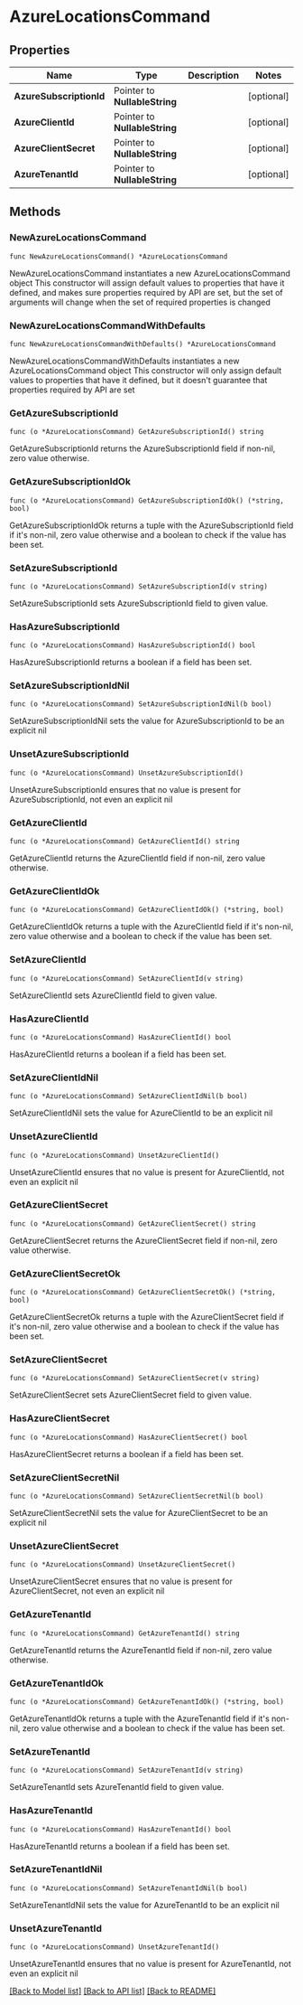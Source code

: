 # AzureLocationsCommand

## Properties

Name | Type | Description | Notes
------------ | ------------- | ------------- | -------------
**AzureSubscriptionId** | Pointer to **NullableString** |  | [optional] 
**AzureClientId** | Pointer to **NullableString** |  | [optional] 
**AzureClientSecret** | Pointer to **NullableString** |  | [optional] 
**AzureTenantId** | Pointer to **NullableString** |  | [optional] 

## Methods

### NewAzureLocationsCommand

`func NewAzureLocationsCommand() *AzureLocationsCommand`

NewAzureLocationsCommand instantiates a new AzureLocationsCommand object
This constructor will assign default values to properties that have it defined,
and makes sure properties required by API are set, but the set of arguments
will change when the set of required properties is changed

### NewAzureLocationsCommandWithDefaults

`func NewAzureLocationsCommandWithDefaults() *AzureLocationsCommand`

NewAzureLocationsCommandWithDefaults instantiates a new AzureLocationsCommand object
This constructor will only assign default values to properties that have it defined,
but it doesn't guarantee that properties required by API are set

### GetAzureSubscriptionId

`func (o *AzureLocationsCommand) GetAzureSubscriptionId() string`

GetAzureSubscriptionId returns the AzureSubscriptionId field if non-nil, zero value otherwise.

### GetAzureSubscriptionIdOk

`func (o *AzureLocationsCommand) GetAzureSubscriptionIdOk() (*string, bool)`

GetAzureSubscriptionIdOk returns a tuple with the AzureSubscriptionId field if it's non-nil, zero value otherwise
and a boolean to check if the value has been set.

### SetAzureSubscriptionId

`func (o *AzureLocationsCommand) SetAzureSubscriptionId(v string)`

SetAzureSubscriptionId sets AzureSubscriptionId field to given value.

### HasAzureSubscriptionId

`func (o *AzureLocationsCommand) HasAzureSubscriptionId() bool`

HasAzureSubscriptionId returns a boolean if a field has been set.

### SetAzureSubscriptionIdNil

`func (o *AzureLocationsCommand) SetAzureSubscriptionIdNil(b bool)`

 SetAzureSubscriptionIdNil sets the value for AzureSubscriptionId to be an explicit nil

### UnsetAzureSubscriptionId
`func (o *AzureLocationsCommand) UnsetAzureSubscriptionId()`

UnsetAzureSubscriptionId ensures that no value is present for AzureSubscriptionId, not even an explicit nil
### GetAzureClientId

`func (o *AzureLocationsCommand) GetAzureClientId() string`

GetAzureClientId returns the AzureClientId field if non-nil, zero value otherwise.

### GetAzureClientIdOk

`func (o *AzureLocationsCommand) GetAzureClientIdOk() (*string, bool)`

GetAzureClientIdOk returns a tuple with the AzureClientId field if it's non-nil, zero value otherwise
and a boolean to check if the value has been set.

### SetAzureClientId

`func (o *AzureLocationsCommand) SetAzureClientId(v string)`

SetAzureClientId sets AzureClientId field to given value.

### HasAzureClientId

`func (o *AzureLocationsCommand) HasAzureClientId() bool`

HasAzureClientId returns a boolean if a field has been set.

### SetAzureClientIdNil

`func (o *AzureLocationsCommand) SetAzureClientIdNil(b bool)`

 SetAzureClientIdNil sets the value for AzureClientId to be an explicit nil

### UnsetAzureClientId
`func (o *AzureLocationsCommand) UnsetAzureClientId()`

UnsetAzureClientId ensures that no value is present for AzureClientId, not even an explicit nil
### GetAzureClientSecret

`func (o *AzureLocationsCommand) GetAzureClientSecret() string`

GetAzureClientSecret returns the AzureClientSecret field if non-nil, zero value otherwise.

### GetAzureClientSecretOk

`func (o *AzureLocationsCommand) GetAzureClientSecretOk() (*string, bool)`

GetAzureClientSecretOk returns a tuple with the AzureClientSecret field if it's non-nil, zero value otherwise
and a boolean to check if the value has been set.

### SetAzureClientSecret

`func (o *AzureLocationsCommand) SetAzureClientSecret(v string)`

SetAzureClientSecret sets AzureClientSecret field to given value.

### HasAzureClientSecret

`func (o *AzureLocationsCommand) HasAzureClientSecret() bool`

HasAzureClientSecret returns a boolean if a field has been set.

### SetAzureClientSecretNil

`func (o *AzureLocationsCommand) SetAzureClientSecretNil(b bool)`

 SetAzureClientSecretNil sets the value for AzureClientSecret to be an explicit nil

### UnsetAzureClientSecret
`func (o *AzureLocationsCommand) UnsetAzureClientSecret()`

UnsetAzureClientSecret ensures that no value is present for AzureClientSecret, not even an explicit nil
### GetAzureTenantId

`func (o *AzureLocationsCommand) GetAzureTenantId() string`

GetAzureTenantId returns the AzureTenantId field if non-nil, zero value otherwise.

### GetAzureTenantIdOk

`func (o *AzureLocationsCommand) GetAzureTenantIdOk() (*string, bool)`

GetAzureTenantIdOk returns a tuple with the AzureTenantId field if it's non-nil, zero value otherwise
and a boolean to check if the value has been set.

### SetAzureTenantId

`func (o *AzureLocationsCommand) SetAzureTenantId(v string)`

SetAzureTenantId sets AzureTenantId field to given value.

### HasAzureTenantId

`func (o *AzureLocationsCommand) HasAzureTenantId() bool`

HasAzureTenantId returns a boolean if a field has been set.

### SetAzureTenantIdNil

`func (o *AzureLocationsCommand) SetAzureTenantIdNil(b bool)`

 SetAzureTenantIdNil sets the value for AzureTenantId to be an explicit nil

### UnsetAzureTenantId
`func (o *AzureLocationsCommand) UnsetAzureTenantId()`

UnsetAzureTenantId ensures that no value is present for AzureTenantId, not even an explicit nil

[[Back to Model list]](../README.md#documentation-for-models) [[Back to API list]](../README.md#documentation-for-api-endpoints) [[Back to README]](../README.md)


